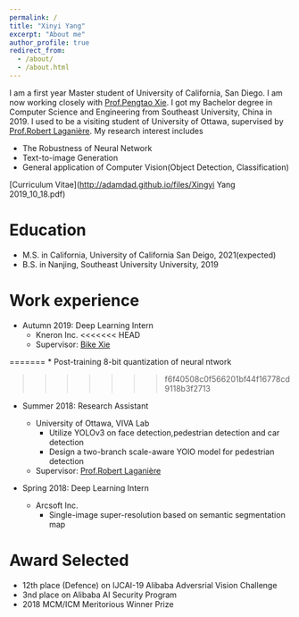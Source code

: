 ```yaml
---
permalink: /
title: "Xinyi Yang"
excerpt: "About me"
author_profile: true
redirect_from: 
  - /about/
  - /about.html
---
```


I am a first year Master student of University of California, San Diego. I am now working closely with [Prof.Pengtao Xie](http://www.cs.cmu.edu/~pengtaox/). I got my Bachelor degree in Computer Science and Engineering from Southeast University, China in 2019. I used to be a visiting student of University of Ottawa, supervised by [Prof.Robert Laganière](http://www.site.uottawa.ca/~laganier/). My research interest includes

* The Robustness of Neural Network
* Text-to-image Generation
* General application of Computer Vision(Object Detection, Classification)

[Curriculum Vitae](http://adamdad.github.io/files/Xingyi Yang 2019_10_18.pdf)

Education
======
* M.S. in California, University of California San Deigo, 2021(expected)
* B.S. in Nanjing, Southeast University University, 2019

Work experience
======
* Autumn 2019: Deep Learning Intern
  * Kneron Inc.
<<<<<<< HEAD
  * Supervisor: [Bike Xie](https://www.linkedin.com/in/bike-xie-82069b18/)
  
=======
    * Post-training 8-bit quantization of neural ntwork
>>>>>>> f6f40508c0f566201bf44f16778cd9118b3f2713
* Summer 2018: Research Assistant
  * University of Ottawa, VIVA Lab
    * Utilize YOLOv3 on face detection,pedestrian detection and car detection
    * Design a two-branch scale-aware YOlO model for pedestrian detection
  * Supervisor: [Prof.Robert Laganière](http://www.site.uottawa.ca/~laganier/)

* Spring 2018: Deep Learning Intern
  * Arcsoft Inc.
    * Single-image super-resolution based on semantic segmentation map
  
Award Selected
=======
* 12th place (Defence) on IJCAI-19 Alibaba Adversrial Vision Challenge
* 3nd place on Alibaba AI Security Program
* 2018 MCM/ICM Meritorious Winner Prize
